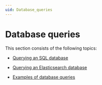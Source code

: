 ```yaml
---
uid: Database_queries
---
```


# Database queries

This section consists of the following topics:

- [Querying an SQL database](xref:Querying_an_SQL_database)

- [Querying an Elasticsearch database](xref:Querying_an_Elasticsearch_database)

- [Examples of database queries](xref:Examples_of_database_queries)

